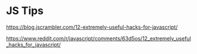 # JS Tips

https://blog.jscrambler.com/12-extremely-useful-hacks-for-javascript/

https://www.reddit.com/r/javascript/comments/63d5os/12_extremely_useful_hacks_for_javascript/